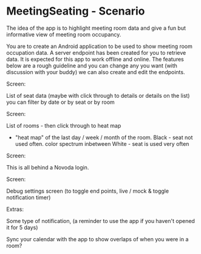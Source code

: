 # MeetingSeating - Scenario

The idea of the app is to highlight meeting room data and give a fun but informative view of meeting room occupancy.

You are to create an Android application to be used to show meeting room occupation data. A server endpoint has been created for you to retrieve data. It is expected for this app to work offline and online. The features below are a rough guideline and you can change any you want (with discussion with your buddy) we can also create and edit the endpoints. 

Screen:

List of seat data (maybe with click through to details or details on the list)
you can filter by date or by seat or by room

Screen:

List of rooms - then click through to heat map
 - "heat map" of the last day / week / month of the room. 
Black - seat not used often.
color spectrum inbetween
White - seat is used very often

Screen:

This is all behind a Novoda login.

Screen:

Debug settings screen (to toggle end points, live / mock & toggle notification timer)

Extras:

Some type of notification, (a reminder to use the app if you haven't opened it for 5 days)

Sync your calendar with the app to show overlaps of when you were in a room?
